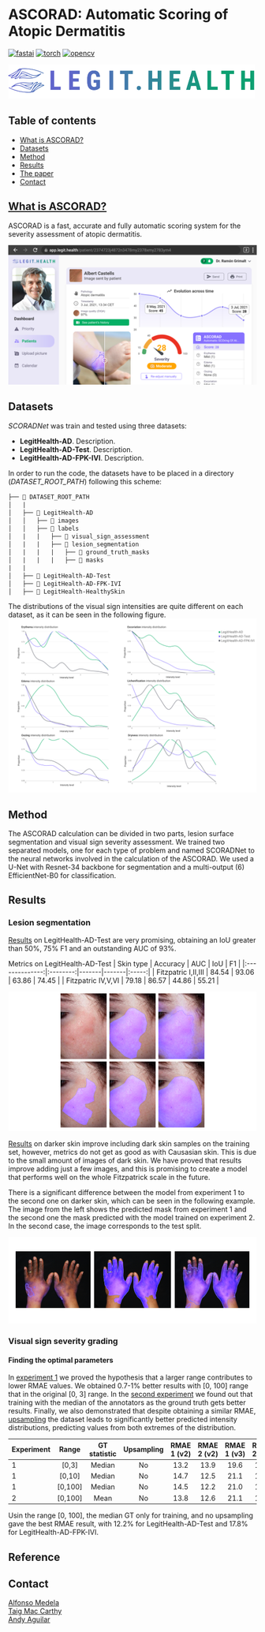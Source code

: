 # ASCORAD: Automatic Scoring of Atopic Dermatitis
[![fastai](https://img.shields.io/badge/fastai-1.0.61-blue?style=plastic)](https://www.fast.ai/)
[![torch](https://img.shields.io/badge/torch-1.6.0-orange?style=plastic)](https://pytorch.org/)
[![opencv](https://img.shields.io/badge/opencv--python-4.4.0.44-brightgreen?style=plastic)](https://opencv.org/)

[<img src="figures/Legit_Health_logo.png" width="500" height="70" />](https://legit.health/)

## Table of contents
- [What is ASCORAD?](#what-is-ascorad)
- [Datasets](#datasets)
- [Method](#method)
- [Results](#results)
- [The paper](#reference)
- [Contact](#contact)


## [What is ASCORAD?](https://legit.health/)
ASCORAD is a fast, accurate and fully automatic scoring system for the severity assessment of atopic dermatitis.

![Legit Health Web Application](figures/Figure_3.png)

## Datasets

*SCORADNet* was train and tested using three datasets:

- **LegitHealth-AD**. Description.
- **LegitHealth-AD-Test**. Description.
- **LegitHealth-AD-FPK-IVI**. Description.


In order to run the code, the datasets have to be placed in a directory (*DATASET_ROOT_PATH*) following this scheme:
```
├── 📁 DATASET_ROOT_PATH
│   |
│   ├── 📁 LegitHealth-AD
│   │   ├── 📁 images
│   │   ├── 📁 labels
│   |   |   ├── 📁 visual_sign_assessment
│   |   |   ├── 📁 lesion_segmentation
│   |   |   |   ├── 📁 ground_truth_masks
│   |   |   |   ├── 📁 masks
|   |
│   ├── 📁 LegitHealth-AD-Test
│   ├── 📁 LegitHealth-AD-FPK-IVI
│   ├── 📁 LegitHealth-HealthySkin
```

The distributions of the visual sign intensities are quite different on each dataset, as it can be seen in the following figure.
![Dataset distributions](figures/Figure_1.png)


## Method
The ASCORAD calculation can be divided in two parts, lesion surface segmentation and visual sign severity assessment. We trained two separated models, one for each type of problem and named SCORADNet to the neural networks involved in the calculation of the ASCORAD. We used a U-Net with Resnet-34 backbone for segmentation and a multi-output (6) EfficientNet-B0 for classification.

## Results
### Lesion segmentation

[Results](https://github.com/Legit-Health/ASCORAD/blob/main/code/lesion-segmentation/exp1/readme.md) on LegitHealth-AD-Test are very promising, obtaining an IoU greater than 50%, 75% F1 and an outstanding AUC of 93%.

Metrics on LegitHealth-AD-Test
|  Skin type      | Accuracy | AUC   | IoU   |   F1  |
|:--------------:|:--------:|-------|-------|:-----:|
| Fitzpatric I,II,III |   84.54  | 93.06 | 63.86 | 74.45 |
| Fitzpatric IV,V,VI |   79.18  | 86.57 | 44.86 | 55.21 |

![Dataset distributions](figures/Figure_4.png)


[Results](https://github.com/Legit-Health/ASCORAD/blob/main/code/lesion-segmentation/exp2/readme.md) on darker skin improve including dark skin samples on the training set, however, metrics do not get as good as with Causasian skin. This is due to the small amount of images of dark skin. We have proved that results improve adding just a few images, and this is promising to create a model that performs well on the whole Fitzpatrick scale in the future.


There is a significant difference between the model from experiment 1 to the second one on darker skin, which can be seen in the following example. The image from the left shows the predicted mask from experiment 1 and the second one the mask predicted with the model trained on experiment 2. In the second case, the image corresponds to the test split.

![Dataset distributions](figures/Figure_5.png)

### Visual sign severity grading
#### Finding the optimal parameters
In [experiment 1](https://github.com/Legit-Health/ASCORAD/tree/main/code/visual-sign-intensity-estimation/exp1) we proved the hypothesis that a larger range contributes to lower RMAE values. We obtained 0.7-1% better results with [0, 100] range that in the original [0, 3] range. In the [second experiment](https://github.com/Legit-Health/ASCORAD/tree/main/code/visual-sign-intensity-estimation/exp2) we found out that training with the median of the annotators as the ground truth gets better results. Finally, we also demonstrated that despite obtaining a similar RMAE, [upsampling](https://github.com/Legit-Health/ASCORAD/tree/main/code/visual-sign-intensity-estimation/exp3) the dataset leads to significantly better predicted intensity distributions, predicting values from both extremes of the distribution.

| Experiment |  Range  | GT statistic | Upsampling | RMAE 1 (v2) | RMAE 2 (v2) | RMAE 1 (v3) | RMAE 2 (v3) |
|------------|:-------:|:------------:|:----------:|:-----------:|:-----------:|:-----------:|:-----------:|
| 1          |  [0,3]  |    Median    |     No     |     13.2    |     13.9    |     19.6    |     18.5    |
| 1          |  [0,10] |    Median    |     No     |     14.7    |     12.5    |     21.1    |     18.0    |
| 1          | [0,100] |    Median    |     No     |     14.5    |     12.2    |     21.0    |     17.8    |
| 2          | [0,100] |     Mean     |     No     |     13.8    |     12.6    |     21.1    |     17.8    |


Usin the range [0, 100], the median GT only for training, and no upsampling gave the best RMAE result, with 12.2% for LegitHealth-AD-Test and 17.8% for LegitHealth-AD-FPK-IVI.


## Reference

## Contact
[Alfonso Medela](https://www.linkedin.com/notifications/) \
[Taig Mac Carthy](https://www.linkedin.com/in/taigmaccarthy/) \
[Andy Aguilar](https://www.linkedin.com/in/andy-aguilar/) 

